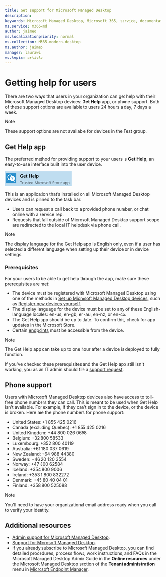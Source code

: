 ```yaml
---
title: Get support for Microsoft Managed Desktop
description:  
keywords: Microsoft Managed Desktop, Microsoft 365, service, documentation
ms.service: m365-md
author: jaimeo
ms.localizationpriority: normal
ms.collection: M365-modern-desktop
ms.author: jaimeo
manager: laurawi
ms.topic: article
---
```


# Getting help for users

There are two ways that users in your organization can get help with their Microsoft Managed Desktop devices: **Get Help** app, or phone support. Both of these support options are available to users 24 hours a day, 7 days a week.
 
>[!NOTE]
>These support options are not available for devices in the Test group.

## Get Help app

The preferred method for providing support to your users is **Get Help**, an easy-to-use interface built into the user device.  

![Get Help app icon](../../media/get-help.png)

This is an application that’s installed on all Microsoft Managed Desktop devices and is pinned to the task bar. 

- Users can request a call back to a provided phone number, or chat online with a service rep.
- Requests that fall outside of Microsoft Managed Desktop support scope are redirected to the local IT helpdesk via phone call.

> [!NOTE]
> The display language for the Get Help app is English only, even if a user has selected a different language when setting up their device or in device settings. 

### Prerequisites
For your users to be able to get help through the app, make sure these prerequisites are met:

- The device must be registered with Microsoft Managed Desktop using one of the methods in [Set up Microsoft Managed Desktop devices](../get-started/set-up-devices.md), such as [Register new devices yourself](../get-started/register-devices-self.md).
- The display language for the device must be set to any of these English-language locales: en-us, en-gb, en-au, en-nz, or en-ca.
- The Get Help app should be up to date. To confirm this, check for app updates in the Microsoft Store.
- Certain [endpoints](../get-ready/network.md#endpoints-allowed-that-are-necessary-for-microsoft-managed-desktop) must be accessible from the device.

> [!NOTE]
> The Get Help app can take up to one hour after a device is deployed to fully function.

If you've checked these prerequisites and the Get Help app still isn't working, you as an IT admin should file a [support request](admin-support.md).

## Phone support

Users with Microsoft Managed Desktop devices also have access to toll-free phone numbers they can call. This is meant to be used when Get Help isn’t available. For example, if they can’t sign in to the device, or the device is broken. Here are the phone numbers for phone support:

- United States: +1 855 425 0216
- Canada (excluding Quebec): +1 855 425 0216
- United Kingdom: +44 800 026 0698
- Belgium: +32 800 58533
- Luxembourg: +352 800 40119
- Australia: +61 180 037 0619
- New Zealand: +64 988 44380
- Sweden: +46 20 120 3554
- Norway: +47 800 62584
- Iceland: +354 800 9006
- Ireland: +353 1 800 832272
- Denmark: +45 80 40 04 01
- Finland: +358 800 525088

>[!NOTE]
>You'll need to have your organizational email address ready when you call to verify your identity. 

## Additional resources
- [Admin support for Microsoft Managed Desktop](admin-support.md). 
- [Support for Microsoft Managed Desktop](../service-description/support.md).
- If you already subscribe to Microsoft Managed Desktop, you can find detailed procedures, process flows, work instructions, and FAQs in the Microsoft Managed Desktop Admin Guide in the **Online resources** under the Microsoft Managed Desktop section of the **Tenant administration** menu in [Microsoft Endpoint Manager](https://endpoint.microsoft.com/).
